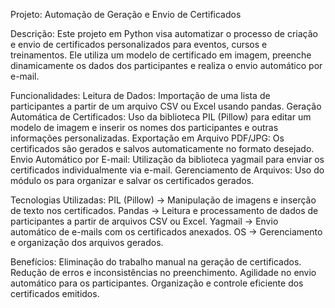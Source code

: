 Projeto: Automação de Geração e Envio de Certificados

Descrição:
Este projeto em Python visa automatizar o processo de criação e envio de certificados personalizados para eventos, cursos e treinamentos. 
Ele utiliza um modelo de certificado em imagem, preenche dinamicamente os dados dos participantes e realiza o envio automático por e-mail.

Funcionalidades:
Leitura de Dados: Importação de uma lista de participantes a partir de um arquivo CSV ou Excel usando pandas.
Geração Automática de Certificados: Uso da biblioteca PIL (Pillow) para editar um modelo de imagem e inserir os nomes dos participantes e outras informações personalizadas.
Exportação em Arquivo PDF/JPG: Os certificados são gerados e salvos automaticamente no formato desejado.
Envio Automático por E-mail: Utilização da biblioteca yagmail para enviar os certificados individualmente via e-mail.
Gerenciamento de Arquivos: Uso do módulo os para organizar e salvar os certificados gerados.

Tecnologias Utilizadas:
PIL (Pillow) → Manipulação de imagens e inserção de texto nos certificados.
Pandas → Leitura e processamento de dados de participantes a partir de arquivos CSV ou Excel.
Yagmail → Envio automático de e-mails com os certificados anexados.
OS → Gerenciamento e organização dos arquivos gerados.

Benefícios:
Eliminação do trabalho manual na geração de certificados.
Redução de erros e inconsistências no preenchimento.
Agilidade no envio automático para os participantes.
Organização e controle eficiente dos certificados emitidos.
